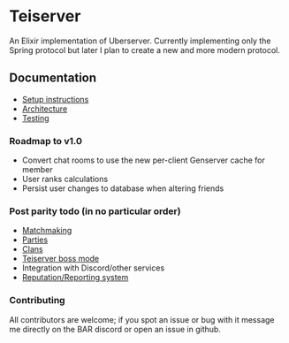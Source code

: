 # Teiserver
An Elixir implementation of Uberserver. Currently implementing only the Spring protocol but later I plan to create a new and more modern protocol.

## Documentation
- [Setup instructions](documents/setup.md)
- [Architecture](documents/architecture.md)
- [Testing](documents/testing.md)



### Roadmap to v1.0
- Convert chat rooms to use the new per-client Genserver cache for member
- User ranks calculations
- Persist user changes to database when altering friends

### Post parity todo (in no particular order)
- [Matchmaking](documents/spring/matchmaking.md)
- [Parties](documents/spring/parties.md)
- [Clans](documents/designs/clans.md)
- [Teiserver boss mode](documents/designs/teiserver_boss.md)
- Integration with Discord/other services
- [Reputation/Reporting system](documents/designs/reputation.md)

### Contributing
All contributors are welcome; if you spot an issue or bug with it message me directly on the BAR discord or open an issue in github.
